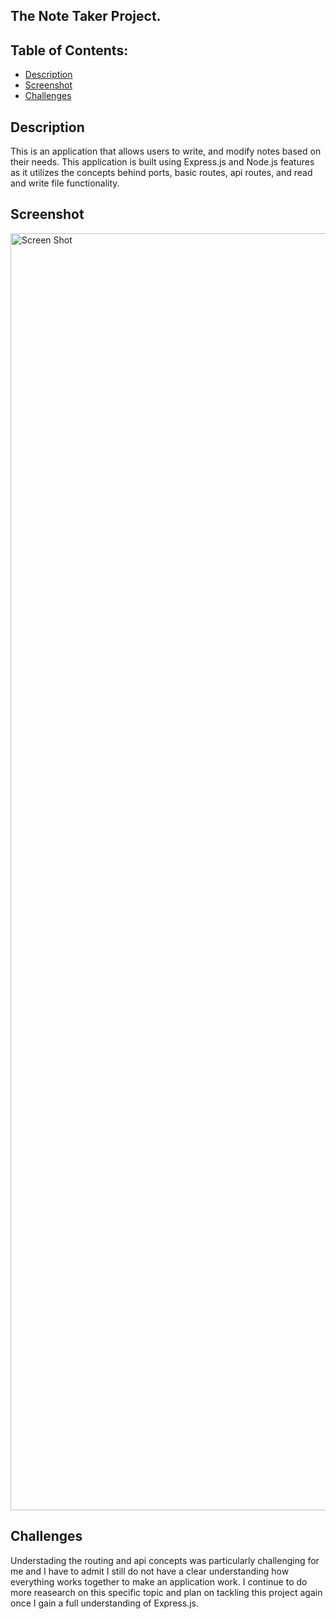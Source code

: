 ## The Note Taker Project. 




## Table of Contents:
- [Description](#description)
- [Screenshot](#screenshot)
- [Challenges](#challenges)

## Description
This is an application that allows users to write, and modify notes based on their needs. This application is built using Express.js and Node.js features as it utilizes the concepts behind ports, basic routes, api routes, and read and write file functionality.


## Screenshot
<img width="2043" alt="Screen Shot " src="https://user-images.githubusercontent.com/61152071/89724184-02f6da80-d9bd-11ea-808a-72fb170454e7.png">



## Challenges
Understading the routing and api concepts was particularly challenging for me and I have to admit I still do not have a clear understanding how everything works together to make an application work. I continue to do more reasearch on this specific topic and plan on tackling this project again once I gain a full understanding of Express.js. 
